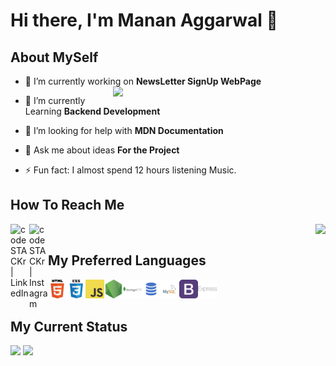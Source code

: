 # Hi there, I'm Manan Aggarwal 👋

## About MySelf
- 🔭 I’m currently working on **NewsLetter SignUp WebPage**
      <img width="340 " align="right" src="https://user-images.githubusercontent.com/75381077/112446944-c2df3f00-8d76-11eb-8b3b-c89a807f89db.gif"/>
- 🌱 I’m currently Learning **Backend Development**
            
- 🤔 I’m looking for help with  **MDN Documentation**
- 💬 Ask me about ideas  **For the Project**
- ⚡ Fun fact: I almost spend 12 hours listening Music.
                 

## How To Reach Me
 
<img align="right" src="https://komarev.com/ghpvc/?username=mananaggarwal2001&color=green&label=PROFILE+VIEWS"/>

<img align="left" alt="codeSTACKr | LinkedIn" width="30px" src="https://cdn.jsdelivr.net/npm/simple-icons@v3/icons/linkedin.svg" />
<img align="left" alt="codeSTACKr | Instagram" width="30px" src="https://cdn.jsdelivr.net/npm/simple-icons@v3/icons/instagram.svg" />
<br/>



## My Preferred Languages

<img align="left" alt="HTML5" width="30px" src="https://raw.githubusercontent.com/github/explore/80688e429a7d4ef2fca1e82350fe8e3517d3494d/topics/html/html.png" />
<img align="left" alt="CSS3" width="30px" src="https://raw.githubusercontent.com/github/explore/80688e429a7d4ef2fca1e82350fe8e3517d3494d/topics/css/css.png" />
<img align="left" alt="JavaScript" width="30px" src="https://raw.githubusercontent.com/github/explore/80688e429a7d4ef2fca1e82350fe8e3517d3494d/topics/javascript/javascript.png" />
<img align="left" alt="Node.js" width="30px" src="https://raw.githubusercontent.com/github/explore/80688e429a7d4ef2fca1e82350fe8e3517d3494d/topics/nodejs/nodejs.png" />
<img align="left" alt="MongoDB" width="30px" src="https://raw.githubusercontent.com/github/explore/80688e429a7d4ef2fca1e82350fe8e3517d3494d/topics/mongodb/mongodb.png" />
<img align="left" alt="SQL" width="30px" src="https://raw.githubusercontent.com/github/explore/80688e429a7d4ef2fca1e82350fe8e3517d3494d/topics/sql/sql.png" />
<img align="left" alt="MySQL" width="30px" src="https://raw.githubusercontent.com/github/explore/80688e429a7d4ef2fca1e82350fe8e3517d3494d/topics/mysql/mysql.png" />
<img align="left" alt="bootstrap" width="30px" src="https://raw.githubusercontent.com/github/explore/80688e429a7d4ef2fca1e82350fe8e3517d3494d/topics/bootstrap/bootstrap.png" />
<img align="left" alt="bootstrap" width="30px" src="https://raw.githubusercontent.com/github/explore/80688e429a7d4ef2fca1e82350fe8e3517d3494d/topics/express/express.png" />

<br/>
<br/>



## My Current Status
<img src="https://github-readme-stats.vercel.app/api?username=mananaggarwal2001&show_icons=true&theme=dark"/>
<img src="https://github-readme-stats.vercel.app/api/top-langs/?username=mananaggarwal2001&layout=compact&theme=dark"/>
